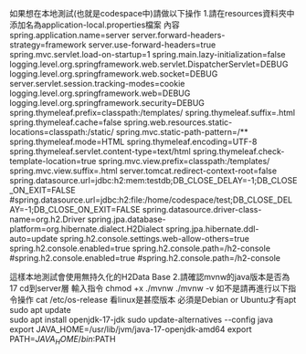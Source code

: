 如果想在本地測試(也就是codespace中)請做以下操作
1.請在resources資料夾中添加名為application-local.properties檔案
內容
spring.application.name=server
server.forward-headers-strategy=framework
server.use-forward-headers=true
spring.mvc.servlet.load-on-startup=1
spring.main.lazy-initialization=false
logging.level.org.springframework.web.servlet.DispatcherServlet=DEBUG
logging.level.org.springframework.web.socket=DEBUG
server.servlet.session.tracking-modes=cookie
logging.level.org.springframework.web=DEBUG
logging.level.org.springframework.security=DEBUG
spring.thymeleaf.prefix=classpath:/templates/
spring.thymeleaf.suffix=.html
spring.thymeleaf.cache=false 
spring.web.resources.static-locations=classpath:/static/
spring.mvc.static-path-pattern=/**
spring.thymeleaf.mode=HTML
spring.thymeleaf.encoding=UTF-8
spring.thymeleaf.servlet.content-type=text/html
spring.thymeleaf.check-template-location=true
spring.mvc.view.prefix=classpath:/templates/
spring.mvc.view.suffix=.html
server.tomcat.redirect-context-root=false
spring.datasource.url=jdbc:h2:mem:testdb;DB_CLOSE_DELAY=-1;DB_CLOSE_ON_EXIT=FALSE
#spring.datasource.url=jdbc:h2:file:/home/codespace/test;DB_CLOSE_DELAY=-1;DB_CLOSE_ON_EXIT=FALSE
spring.datasource.driver-class-name=org.h2.Driver
spring.jpa.database-platform=org.hibernate.dialect.H2Dialect
spring.jpa.hibernate.ddl-auto=update
spring.h2.console.settings.web-allow-others=true
spring.h2.console.enabled=true
spring.h2.console.path=/h2-console
#spring.h2.console.enabled=true
#spring.h2.console.path=/h2-console 


這樣本地測試會使用無持久化的H2Data Base
2.請確認mvnw的java版本是否為17
cd到server層 輸入指令
chmod +x ./mvnw 
./mvnw -v
如不是請再進行以下指令操作
cat /etc/os-release 看linux是甚麼版本 必須是Debian or Ubuntu才有apt
sudo apt update   
sudo apt install openjdk-17-jdk
sudo update-alternatives --config java
export JAVA_HOME=/usr/lib/jvm/java-17-openjdk-amd64
export PATH=$JAVA_HOME/bin:$PATH
